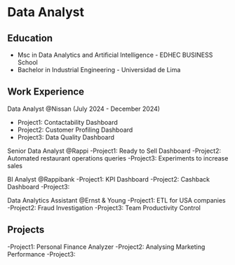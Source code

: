 # Data Analyst

## Education
- Msc in Data Analytics and Artificial Intelligence - EDHEC BUSINESS School
- Bachelor in Industrial Engineering - Universidad de Lima

## Work Experience
Data Analyst @Nissan (July 2024 - December 2024)
- Project1: Contactability Dashboard
- Project2: Customer Profiling Dashboard
- Project3: Data Quality Dashboard


Senior Data Analyst @Rappi
-Project1: Ready to Sell Dashboard
-Project2: Automated restaurant operations queries
-Project3: Experiments to increase sales

BI Analyst @Rappibank
-Project1: KPI Dashboard
-Project2: Cashback Dashboard
-Project3: 

Data Analytics Assistant @Ernst & Young
-Project1: ETL for USA companies
-Project2: Fraud Investigation
-Project3: Team Productivity Control

## Projects

-Project1: Personal Finance Analyzer
-Project2: Analysing Marketing Performance
-Project3: 
  
